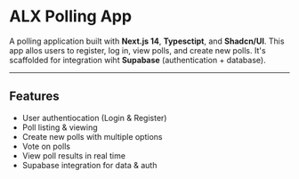 # ALX Polling App

A polling application built with **Next.js 14**, **Typesctipt**, and **Shadcn/UI**.
This app allos users to register, log in, view polls, and create new polls.
It's scaffolded for integration wiht **Supabase** (authentication + database).

---

## Features

- User authentiocation (Login & Register)
- Poll listing & viewing
- Create new polls with multiple options
- Vote on polls
- View poll results in real time
- Supabase  integration for data & auth
